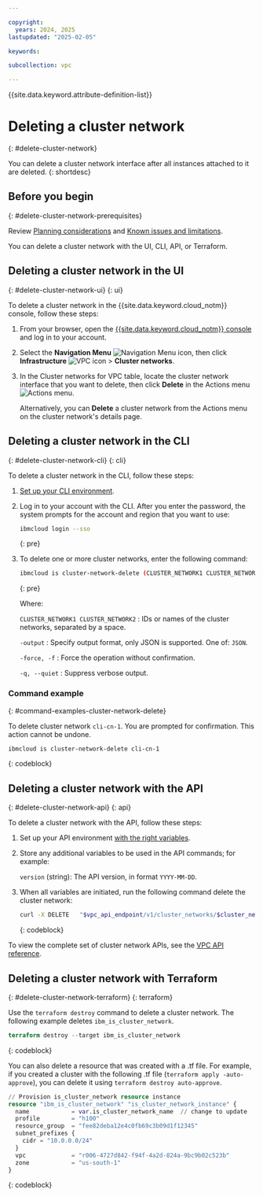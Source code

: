 ```yaml
---

copyright:
  years: 2024, 2025
lastupdated: "2025-02-05"

keywords:

subcollection: vpc

---
```


{{site.data.keyword.attribute-definition-list}}

# Deleting a cluster network
{: #delete-cluster-network}

You can delete a cluster network interface after all instances attached to it are deleted.
{: shortdesc}

## Before you begin
{: #delete-cluster-network-prerequisites}

Review [Planning considerations](/docs/vpc?topic=vpc-planning-cluster-network&interface=ui) and [Known issues and limitations](/docs/vpc?topic=vpc-limitations-cluster-network&interface=ui).

You can delete a cluster network with the UI, CLI, API, or Terraform.

## Deleting a cluster network in the UI
{: #delete-cluster-network-ui}
{: ui}

To delete a cluster network in the {{site.data.keyword.cloud_notm}} console, follow these steps:

1. From your browser, open the [{{site.data.keyword.cloud_notm}} console](/login) and log in to your account.
1. Select the **Navigation Menu** ![Navigation Menu icon](../../icons/icon_hamburger.svg), then click  **Infrastructure** ![VPC icon](../../icons/vpc.svg)  > **Cluster networks**.
1. In the Cluster networks for VPC table, locate the cluster network interface that you want to delete, then click **Delete** in the Actions menu ![Actions menu](images/overflow.png).

   Alternatively, you can **Delete** a cluster network from the Actions menu on the cluster network's details page.

## Deleting a cluster network in the CLI
{: #delete-cluster-network-cli}
{: cli}

To delete a cluster network in the CLI, follow these steps:

1. [Set up your CLI environment](/docs/vpc?topic=vpc-set-up-environment&interface=cli). 
   
1. Log in to your account with the CLI. After you enter the password, the system prompts for the account and region that you want to use:

    ```sh
    ibmcloud login --sso
    ```
    {: pre}

1. To delete one or more cluster networks, enter the following command:

   ```bash
   ibmcloud is cluster-network-delete (CLUSTER_NETWORK1 CLUSTER_NETWORK2...) [--output JSON]  [-f, --force] [-q, --quiet]
   ```
   {: pre}

   Where:

   `CLUSTER_NETWORK1 CLUSTER_NETWORK2`
   :    IDs or names of the cluster networks, separated by a space.

   `-output`
   :    Specify output format, only JSON is supported. One of: `JSON`.

   `-force, -f`
   :    Force the operation without confirmation.

   `-q, --quiet`
   :    Suppress verbose output.

### Command example
{: #command-examples-cluster-network-delete}

To delete cluster network `cli-cn-1`. You are prompted for confirmation. This action cannot be undone.

```sh
ibmcloud is cluster-network-delete cli-cn-1
```
{: codeblock}
 
## Deleting a cluster network with the API
{: #delete-cluster-network-api}
{: api}

To delete a cluster network with the API, follow these steps:

1. Set up your API environment [with the right variables](/docs/vpc?topic=vpc-set-up-environment#api-prerequisites-setup).
1. Store any additional variables to be used in the API commands; for example:

   `version` (string): The API version, in format `YYYY-MM-DD`.

1. When all variables are initiated, run the following command delete the cluster network:

   ```sh
   curl -X DELETE   "$vpc_api_endpoint/v1/cluster_networks/$cluster_network_id?version=$tomorrow&generation=2&maturity=development" -H "Authorization: Bearer $iam_token"
   ```
   {: codeblock}

To view the complete set of cluster network APIs, see the [VPC API reference](/apidocs/vpc/latest#list-cluster-network-profiles).

## Deleting a cluster network with Terraform
{: #delete-cluster-network-terraform}
{: terraform}

Use the `terraform destroy` command to delete a cluster network. The following example deletes `ibm_is_cluster_network`.

```terraform
terraform destroy --target ibm_is_cluster_network
```
{: codeblock}

You can also delete a resource that was created with a .tf file. For example, if you created a cluster with the following .tf file (`terraform apply -auto-approve`), you can delete it using `terraform destroy auto-approve`.

```terraform
// Provision is_cluster_network resource instance
resource "ibm_is_cluster_network" "is_cluster_network_instance" {
  name            = var.is_cluster_network_name  // change to update
  profile         = "h100"
  resource_group  = "fee82deba12e4c0fb69c3b09d1f12345"
  subnet_prefixes {
    cidr = "10.0.0.0/24"
  }
  vpc             = "r006-4727d842-f94f-4a2d-824a-9bc9b02c523b"
  zone            = "us-south-1"
}
```
{: codeblock}
